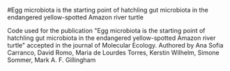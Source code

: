 #Egg microbiota is the starting point of hatchling gut microbiota in the endangered yellow-spotted Amazon river turtle 

Code used for the publication "Egg microbiota is the starting point of hatchling gut microbiota in the endangered yellow-spotted Amazon river turtle" accepted in the journal of Molecular Ecology. Authored by Ana Sofia Carranco, David Romo, Maria de Lourdes Torres, Kerstin Wilhelm, Simone Sommer, Mark A. F. Gillingham
